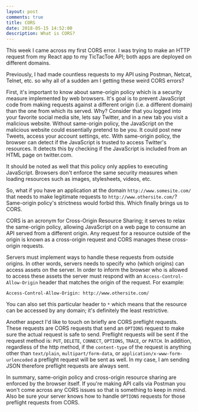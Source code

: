 ```yaml
---
layout: post
comments: true
title: CORS  
date: 2018-05-15 14:52:00 
description: What is CORS? 
---
```


This week I came across my first CORS error. I was trying to make an HTTP 
request from my React app to my TicTacToe API; both apps are deployed on 
different domains. 

Previously, I had made countless requests to my API using Postman, Netcat, 
Telnet, etc. so why all of a sudden am I getting these weird CORS errors? 

First, it's important to know about same-origin policy which is a security 
measure implemented by web browsers. It's goal is to prevent JavaScript code 
from making requests against a different origin (i.e. a different domain) 
than the one from which its served. Why? Consider that you logged into your 
favorite social media site, lets say Twitter, and in a new tab you visit a
malicious website. Without same-origin policy, the JavaScript on the 
malicious website could essentially pretend to be you. It could post new 
Tweets, access your account settings, etc. With same-origin policy, the 
browser can detect if the JavaScript is trusted to access 
Twitter's resources. It detects this by checking if the JavaScript is included 
from an HTML page on twitter.com. 

It should be noted as well that this policy only applies to executing 
JavaScript. Browsers don't enforce the same security measures when loading resources 
such as images, stylesheets, videos, etc. 

So, what if you have an application at the domain `http://www.somesite.com/` that
needs to make legitimate requests to `http://www.othersite.com/`? Same-origin 
policy's strictness would forbid this. Which finally brings us to CORS. 


CORS is an acronym for Cross-Origin Resource Sharing; it serves to relax the 
same-origin policy, allowing JavaScript on a web page to consume an API served 
from a different origin. Any request for a resource outside of the origin is 
known as a cross-origin request and CORS manages these cross-origin requests. 

Servers must implement ways to handle these requests from outside origins. In
other words, servers needs to specify who (which origins) can access assets
on the server. In order to inform the browser who is allowed to access these assets
the server must respond with an `Access-Control-Allow-Origin` header that matches
the origin of the request. For example: 



```
Access-Control-Allow-Origin: http://www.othersite.com/
```  


You can also set this particular header to `*` which means that the resource
can be accessed by any domain; it's definitely the least restrictive. 


Another aspect I'd like to touch on briefly are CORS preflight requests. These
requests are CORS requests that send an `OPTIONS` request to make sure the actual
request is safe to send. Preflight requests will be sent if the request method is: 
`PUT`, `DELETE`, `CONNECT`, `OPTIONS`, `TRACE`, or `PATCH`. In addition, regardless
of the http method, if the `content-type` of the request
is anything other than `text/plain`, `multipart/form-data`, 
or `application/x-www-form-urlencoded` a preflight request will be sent as well. 
In my case, I am sending JSON therefore preflight requests are always sent. 


In summary, same-origin policy and cross-origin resource sharing are enforced
by the browser itself. If you're making API calls via Postman you won't come across
any CORS issues so that is something to keep in mind. Also be sure your server
knows how to handle `OPTIONS` requests for those preflight requests from CORS. 

